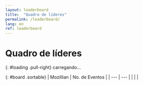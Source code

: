 ```yaml
---
layout: leaderboard
title:  "Quadro de líderes"
permalink: /leaderboard/
lang: en
ref: leaderboard
---
```


# Quadro de líderes

{: #loading .pull-right}
<span class="glyphicon glyphicon-refresh" aria-hidden="true"></span> carregando...

{: #board .sortable}
| Mozillian  | No. de Eventos |
| --- | --- |
|  |  |
